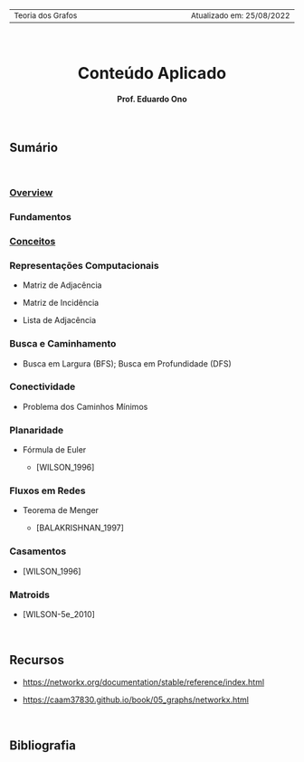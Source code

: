 <table>
<tr>
<td align="left" width="8000">
    <small>Teoria dos Grafos</small>
</td>
<td align="right">
    <small>Atualizado&nbsp;em:&nbsp;25/08/2022</small>
</td>
</tr>
</table>

<br>

<h1 align="center">Conteúdo Aplicado</h1>

<h4 align="center">Prof. Eduardo Ono</h4>

<br>

## Sumário

<br>

### [Overview](./00-overview/README.md)

### Fundamentos

### [Conceitos](./03-conceitos/README.md)

### Representações Computacionais

* Matriz de Adjacência

* Matriz de Incidência

* Lista de Adjacência

### Busca e Caminhamento

* Busca em Largura (BFS); Busca em Profundidade (DFS)

### Conectividade

* Problema dos Caminhos Mínimos

### Planaridade

* Fórmula de Euler

    * [WILSON_1996]

### Fluxos em Redes

* Teorema de Menger

    * [BALAKRISHNAN_1997]

### Casamentos

* [WILSON_1996]

### Matroids

* [WILSON-5e_2010]

<br>

## Recursos

* https://networkx.org/documentation/stable/reference/index.html

* https://caam37830.github.io/book/05_graphs/networkx.html

<br>

## Bibliografia

<br>
